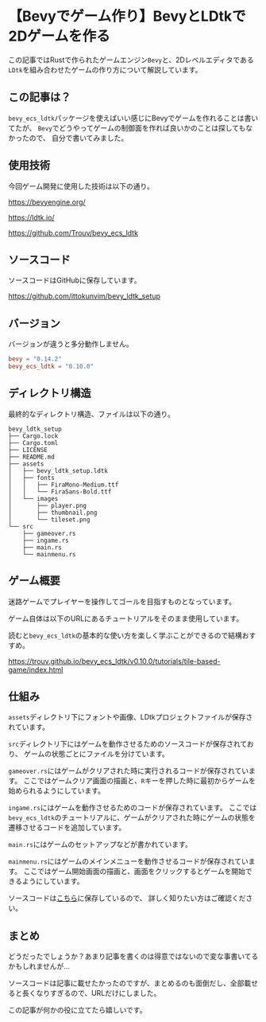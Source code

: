 # 【Bevyでゲーム作り】BevyとLDtkで2Dゲームを作る

この記事ではRustで作られたゲームエンジン`Bevy`と、2Dレベルエディタである`LDtk`を組み合わせたゲームの作り方について解説しています。

## この記事は？

`bevy_ecs_ldtk`パッケージを使えばいい感じにBevyでゲームを作れることは書いてたが、
`Bevy`でどうやってゲームの制御面を作れば良いかのことは探してもなかったので、
自分で書いてみました。

## 使用技術

今回ゲーム開発に使用した技術は以下の通り。

https://bevyengine.org/

https://ldtk.io/

https://github.com/Trouv/bevy_ecs_ldtk

## ソースコード

ソースコードはGitHubに保存しています。

https://github.com/ittokunvim/bevy_ldtk_setup

## バージョン

バージョンが違うと多分動作しません。

```toml
bevy = "0.14.2"
bevy_ecs_ldtk = "0.10.0"
```

## ディレクトリ構造

最終的なディレクトリ構造、ファイルは以下の通り。

```
bevy_ldtk_setup
├── Cargo.lock
├── Cargo.toml
├── LICENSE
├── README.md
├── assets
│   ├── bevy_ldtk_setup.ldtk
│   ├── fonts
│   │   ├── FiraMono-Medium.ttf
│   │   └── FiraSans-Bold.ttf
│   └── images
│       ├── player.png
│       ├── thumbnail.png
│       └── tileset.png
└── src
    ├── gameover.rs
    ├── ingame.rs
    ├── main.rs
    └── mainmenu.rs
```

## ゲーム概要

迷路ゲームでプレイヤーを操作してゴールを目指すものとなっています。

ゲーム自体は以下のURLにあるチュートリアルをそのまま使用しています。

読むと`bevy_ecs_ldtk`の基本的な使い方を楽しく学ぶことができるので結構おすすめ。

https://trouv.github.io/bevy_ecs_ldtk/v0.10.0/tutorials/tile-based-game/index.html

## 仕組み

`assets`ディレクトリ下にフォントや画像、LDtkプロジェクトファイルが保存されています。

`src`ディレクトリ下にはゲームを動作させるためのソースコードが保存されており、
ゲームの状態ごとにファイルを分けています。

`gameover.rs`にはゲームがクリアされた時に実行されるコードが保存されています。
ここではゲームクリア画面の描画と、`R`キーを押した時に最初からゲームを始められるようにしています。

`ingame.rs`にはゲームを動作させるためのコードが保存されています。
ここでは`bevy_ecs_ldtk`のチュートリアルに、ゲームがクリアされた時にゲームの状態を遷移させるコードを追加しています。

`main.rs`にはゲームのセットアップなどが書かれています。

`mainmenu.rs`にはゲームのメインメニューを動作させるコードが保存されています。
ここではゲーム開始画面の描画と、画面をクリックするとゲームを開始できるようにしています。

ソースコードは[こちら](https://github.com/ittokunvim/bevy_ldtk_setup)に保存しているので、
詳しく知りたい方はご確認ください。

## まとめ

どうだったでしょうか？あまり記事を書くのは得意ではないので変な事書いてるかもしれませんが...

ソースコードは記事に載せたかったのですが、まとめるのも面倒だし、全部載せると長くなりすぎるので、URLだけにしました。

この記事が何かの役に立てたら嬉しいです。
